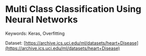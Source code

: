# Multi Class Classification Using Neural Networks
Keywords: Keras, Overfitting

Dataset: [https://archive.ics.uci.edu/ml/datasets/heart+Disease](https://archive.ics.uci.edu/ml/datasets/heart+Disease)
